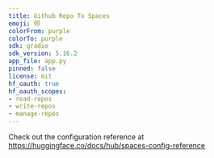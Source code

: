 ```yaml
---
title: Github Repo To Spaces
emoji: 😻
colorFrom: purple
colorTo: purple
sdk: gradio
sdk_version: 5.16.2
app_file: app.py
pinned: false
license: mit
hf_oauth: true
hf_oauth_scopes:
- read-repos
- write-repos
- manage-repos
---
```


Check out the configuration reference at https://huggingface.co/docs/hub/spaces-config-reference